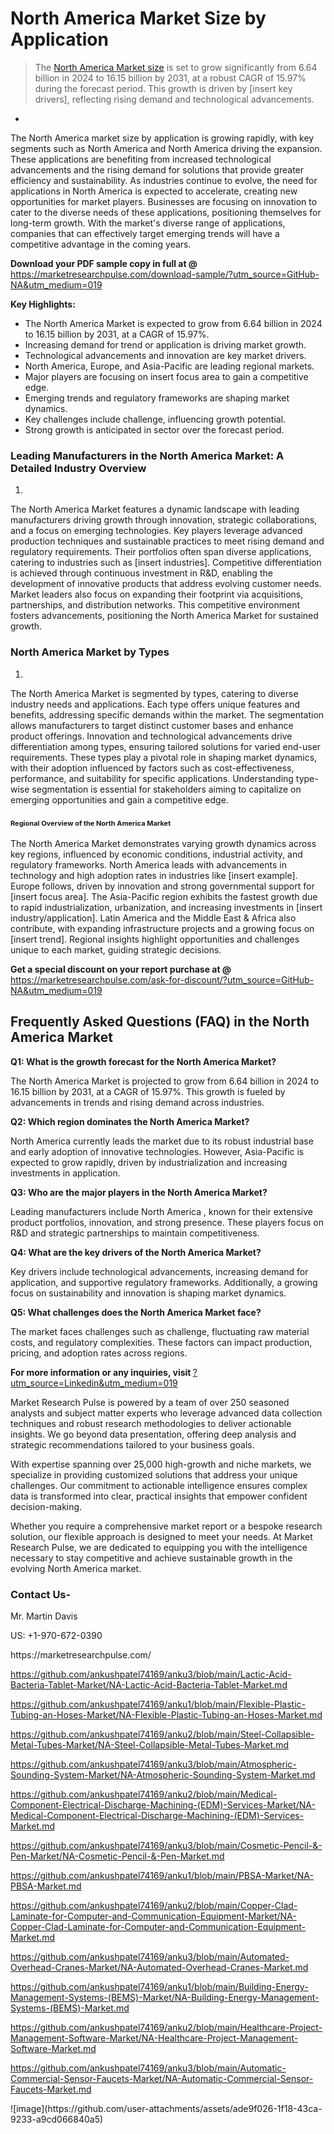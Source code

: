 <h1>North America  Market&nbsp;Size by Application</h1><blockquote><p>The <a href="https://marketresearchpulse.com/download-sample/?utm_source=GitHub-NA&amp;utm_medium=019">North America  Market size</a> is set to grow significantly from 6.64 billion in 2024 to 16.15 billion by 2031, at a robust CAGR of 15.97% during the forecast period. This growth is driven by [insert key drivers], reflecting rising demand and technological advancements.</p></blockquote><ul><li></li></ul><p>The North America  market size by application is growing rapidly, with key segments such as North America  and North America  driving the expansion. These applications are benefiting from increased technological advancements and the rising demand for solutions that provide greater efficiency and sustainability. As industries continue to evolve, the need for applications in North America  is expected to accelerate, creating new opportunities for market players. Businesses are focusing on innovation to cater to the diverse needs of these applications, positioning themselves for long-term growth. With the market's diverse range of applications, companies that can effectively target emerging trends will have a competitive advantage in the coming years.</p><p><strong>Download your PDF sample copy in full at @ </strong><a href="https://marketresearchpulse.com/download-sample/?utm_source=GitHub-NA&amp;utm_medium=019">https://marketresearchpulse.com/download-sample/?utm_source=GitHub-NA&amp;utm_medium=019</a></p><p><strong>Key Highlights: </strong></p><ul><li>The North America  Market is expected to grow from 6.64 billion in 2024 to 16.15 billion by 2031, at a CAGR of 15.97%.</li><li>Increasing demand for trend or application is driving market growth.</li><li>Technological advancements and innovation are key market drivers.</li><li>North America, Europe, and Asia-Pacific are leading regional markets.</li><li>Major players are focusing on insert focus area to gain a competitive edge.</li><li>Emerging trends and regulatory frameworks are shaping market dynamics.</li><li>Key challenges include challenge, influencing growth potential.</li><li>Strong growth is anticipated in sector over the forecast period.</li></ul><h3>Leading Manufacturers in the North America  Market: A Detailed Industry Overview</h3><ol><li></li></ol><div class="flex max-w-full flex-col flex-grow"><div class="min-h-8 text-message flex w-full flex-col items-end gap-2 whitespace-normal break-words [.text-message+&amp;]:mt-5" dir="auto" data-message-author-role="assistant" data-message-id="fd8432e4-4910-450d-b182-61b7bfb0a01f" data-message-model-slug="gpt-4o"><div class="flex w-full flex-col gap-1 empty:hidden first:pt-[3px]"><div class="markdown prose w-full break-words dark:prose-invert light"><p>The North America  Market features a dynamic landscape with leading manufacturers driving growth through innovation, strategic collaborations, and a focus on emerging technologies. Key players leverage advanced production techniques and sustainable practices to meet rising demand and regulatory requirements. Their portfolios often span diverse applications, catering to industries such as [insert industries]. Competitive differentiation is achieved through continuous investment in R&amp;D, enabling the development of innovative products that address evolving customer needs. Market leaders also focus on expanding their footprint via acquisitions, partnerships, and distribution networks. This competitive environment fosters advancements, positioning the North America  Market for sustained growth.</p></div></div></div></div><h3>North America  Market by Types</h3><ol><li></li></ol><div class="flex max-w-full flex-col flex-grow"><div class="min-h-8 text-message flex w-full flex-col items-end gap-2 whitespace-normal break-words [.text-message+&amp;]:mt-5" dir="auto" data-message-author-role="assistant" data-message-id="084470be-0bb7-4664-bddf-5156b4f41249" data-message-model-slug="gpt-4o-mini"><div class="flex w-full flex-col gap-1 empty:hidden first:pt-[3px]"><div class="markdown prose w-full break-words dark:prose-invert light"><p>The North America  Market is segmented by types, catering to diverse industry needs and applications. Each type offers unique features and benefits, addressing specific demands within the market. The segmentation allows manufacturers to target distinct customer bases and enhance product offerings. Innovation and technological advancements drive differentiation among types, ensuring tailored solutions for varied end-user requirements. These types play a pivotal role in shaping market dynamics, with their adoption influenced by factors such as cost-effectiveness, performance, and suitability for specific applications. Understanding type-wise segmentation is essential for stakeholders aiming to capitalize on emerging opportunities and gain a competitive edge.</p></div></div></div></div><h3><span style="font-size: 11px;">Regional Overview of the North America  Market</span></h3><div class="flex max-w-full flex-col flex-grow"><div class="min-h-8 text-message flex w-full flex-col items-end gap-2 whitespace-normal break-words [.text-message+&amp;]:mt-5" dir="auto" data-message-author-role="assistant" data-message-id="e9038762-ce64-4e30-91c9-9bd413514231" data-message-model-slug="gpt-4o-mini"><div class="flex w-full flex-col gap-1 empty:hidden first:pt-[3px]"><div class="markdown prose w-full break-words dark:prose-invert light"><p>The North America  Market demonstrates varying growth dynamics across key regions, influenced by economic conditions, industrial activity, and regulatory frameworks. North America leads with advancements in technology and high adoption rates in industries like [insert example]. Europe follows, driven by innovation and strong governmental support for [insert focus area]. The Asia-Pacific region exhibits the fastest growth due to rapid industrialization, urbanization, and increasing investments in [insert industry/application]. Latin America and the Middle East &amp; Africa also contribute, with expanding infrastructure projects and a growing focus on [insert trend]. Regional insights highlight opportunities and challenges unique to each market, guiding strategic decisions.</p></div></div></div></div><p><strong>Get a special discount on your report purchase at @ </strong><a href="https://marketresearchpulse.com/ask-for-discount/?utm_source=GitHub-NA&amp;utm_medium=019">https://marketresearchpulse.com/ask-for-discount/?utm_source=GitHub-NA&amp;utm_medium=019</a></p><h2>Frequently Asked Questions (FAQ) in the North America  Market</h2><p><strong>Q1: What is the growth forecast for the North America  Market?</strong></p><p>The North America  Market is projected to grow from 6.64 billion in 2024 to 16.15 billion by 2031, at a CAGR of 15.97%. This growth is fueled by advancements in trends and rising demand across industries.</p><p><strong>Q2: Which region dominates the North America  Market?</strong></p><p>North America currently leads the market due to its robust industrial base and early adoption of innovative technologies. However, Asia-Pacific is expected to grow rapidly, driven by industrialization and increasing investments in application.</p><p><strong>Q3: Who are the major players in the North America  Market?</strong></p><p>Leading manufacturers include North America , known for their extensive product portfolios, innovation, and strong presence. These players focus on R&amp;D and strategic partnerships to maintain competitiveness.</p><p><strong>Q4: What are the key drivers of the North America  Market?</strong></p><p>Key drivers include technological advancements, increasing demand for application, and supportive regulatory frameworks. Additionally, a growing focus on sustainability and innovation is shaping market dynamics.</p><p><strong>Q5: What challenges does the North America  Market face?</strong></p><p>The market faces challenges such as challenge, fluctuating raw material costs, and regulatory complexities. These factors can impact production, pricing, and adoption rates across regions.</p><p><strong>For more information or any inquiries, visit&nbsp;</strong><a href="?utm_source=Linkedin&utm_medium=019">?utm_source=Linkedin&utm_medium=019</a></p><p>Market Research Pulse is powered by a team of over 250 seasoned analysts and subject matter experts who leverage advanced data collection techniques and robust research methodologies to deliver actionable insights. We go beyond data presentation, offering deep analysis and strategic recommendations tailored to your business goals.</p><p>With expertise spanning over 25,000 high-growth and niche markets, we specialize in providing customized solutions that address your unique challenges. Our commitment to actionable intelligence ensures complex data is transformed into clear, practical insights that empower confident decision-making.</p><p>Whether you require a comprehensive market report or a bespoke research solution, our flexible approach is designed to meet your needs. At Market Research Pulse, we are dedicated to equipping you with the intelligence necessary to stay competitive and achieve sustainable growth in the evolving North America  market.</p><h3><strong>Contact Us-</strong></h3><p>Mr. Martin Davis</p><p>US: +1-970-672-0390</p><p>https://marketresearchpulse.com/</p><p><a href="https://github.com/ankushpatel74169/anku3/blob/main/Lactic-Acid-Bacteria-Tablet-Market/NA-Lactic-Acid-Bacteria-Tablet-Market.md">https://github.com/ankushpatel74169/anku3/blob/main/Lactic-Acid-Bacteria-Tablet-Market/NA-Lactic-Acid-Bacteria-Tablet-Market.md</a></p><p><a href="https://github.com/ankushpatel74169/anku1/blob/main/Flexible-Plastic-Tubing-an-Hoses-Market/NA-Flexible-Plastic-Tubing-an-Hoses-Market.md">https://github.com/ankushpatel74169/anku1/blob/main/Flexible-Plastic-Tubing-an-Hoses-Market/NA-Flexible-Plastic-Tubing-an-Hoses-Market.md</a></p><p><a href="https://github.com/ankushpatel74169/anku2/blob/main/Steel-Collapsible-Metal-Tubes-Market/NA-Steel-Collapsible-Metal-Tubes-Market.md">https://github.com/ankushpatel74169/anku2/blob/main/Steel-Collapsible-Metal-Tubes-Market/NA-Steel-Collapsible-Metal-Tubes-Market.md</a></p><p><a href="https://github.com/ankushpatel74169/anku3/blob/main/Atmospheric-Sounding-System-Market/NA-Atmospheric-Sounding-System-Market.md">https://github.com/ankushpatel74169/anku3/blob/main/Atmospheric-Sounding-System-Market/NA-Atmospheric-Sounding-System-Market.md</a></p><p><a href="https://github.com/ankushpatel74169/anku2/blob/main/Medical-Component-Electrical-Discharge-Machining-(EDM)-Services-Market/NA-Medical-Component-Electrical-Discharge-Machining-(EDM)-Services-Market.md">https://github.com/ankushpatel74169/anku2/blob/main/Medical-Component-Electrical-Discharge-Machining-(EDM)-Services-Market/NA-Medical-Component-Electrical-Discharge-Machining-(EDM)-Services-Market.md</a></p><p><a href="https://github.com/ankushpatel74169/anku3/blob/main/Cosmetic-Pencil-&-Pen-Market/NA-Cosmetic-Pencil-&-Pen-Market.md">https://github.com/ankushpatel74169/anku3/blob/main/Cosmetic-Pencil-&-Pen-Market/NA-Cosmetic-Pencil-&-Pen-Market.md</a></p><p><a href="https://github.com/ankushpatel74169/anku1/blob/main/PBSA-Market/NA-PBSA-Market.md">https://github.com/ankushpatel74169/anku1/blob/main/PBSA-Market/NA-PBSA-Market.md</a></p><p><a href="https://github.com/ankushpatel74169/anku2/blob/main/Copper-Clad-Laminate-for-Computer-and-Communication-Equipment-Market/NA-Copper-Clad-Laminate-for-Computer-and-Communication-Equipment-Market.md">https://github.com/ankushpatel74169/anku2/blob/main/Copper-Clad-Laminate-for-Computer-and-Communication-Equipment-Market/NA-Copper-Clad-Laminate-for-Computer-and-Communication-Equipment-Market.md</a></p><p><a href="https://github.com/ankushpatel74169/anku3/blob/main/Automated-Overhead-Cranes-Market/NA-Automated-Overhead-Cranes-Market.md">https://github.com/ankushpatel74169/anku3/blob/main/Automated-Overhead-Cranes-Market/NA-Automated-Overhead-Cranes-Market.md</a></p><p><a href="https://github.com/ankushpatel74169/anku1/blob/main/Building-Energy-Management-Systems-(BEMS)-Market/NA-Building-Energy-Management-Systems-(BEMS)-Market.md">https://github.com/ankushpatel74169/anku1/blob/main/Building-Energy-Management-Systems-(BEMS)-Market/NA-Building-Energy-Management-Systems-(BEMS)-Market.md</a></p><p><a href="https://github.com/ankushpatel74169/anku2/blob/main/Healthcare-Project-Management-Software-Market/NA-Healthcare-Project-Management-Software-Market.md">https://github.com/ankushpatel74169/anku2/blob/main/Healthcare-Project-Management-Software-Market/NA-Healthcare-Project-Management-Software-Market.md</a></p><p><a href="https://github.com/ankushpatel74169/anku3/blob/main/Automatic-Commercial-Sensor-Faucets-Market/NA-Automatic-Commercial-Sensor-Faucets-Market.md">https://github.com/ankushpatel74169/anku3/blob/main/Automatic-Commercial-Sensor-Faucets-Market/NA-Automatic-Commercial-Sensor-Faucets-Market.md</a></p>
![image](https://github.com/user-attachments/assets/ade9f026-1f18-43ca-9233-a9cd066840a5)
